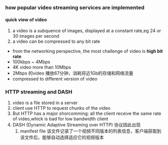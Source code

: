 ### how popular video streaming services are implemented

#### quick view of video
1. a video is a subquence of images, displayed at a constant rate,eg 24 or 30 images per second
2. a video can be compressed to any bit rate

- from the networking perspective, the most challenge of video is **high bit rate**
- 100kbps ~ 4Mbps
- 4K video more than 10Mbps
- 2Mbps 的video 播放67分钟，消耗将近1Gb的存储和网络流量
- compressed to different version of video

### HTTP streaming and DASH
1. video is a file stored in a server
3. client use HTTP to request chunks of the video
4. But HTTP has a major shorcomming:
   all the client receive the same rate of video,whick is bad for low bandwidth client
5. DASH (Dynamic Adaptive Streaming over HTTP) 协议因此出现
   1. manifest file
      该文件记录了一个视频不同版本的列表信息，客户端获取到该文件后，能够自动选择适应它的视频版本